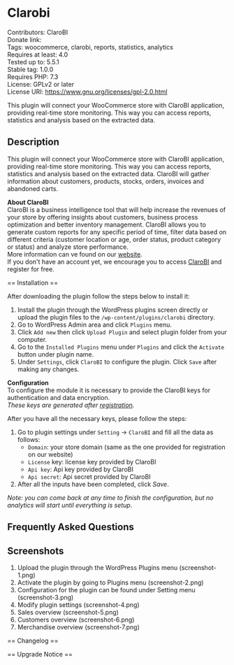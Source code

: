 # Clarobi  
Contributors: ClaroBI  
Donate link:  
Tags: woocommerce, clarobi, reports, statistics, analytics  
Requires at least: 4.0  
Tested up to: 5.5.1  
Stable tag: 1.0.0  
Requires PHP: 7.3  
License: GPLv2 or later  
License URI: https://www.gnu.org/licenses/gpl-2.0.html  

This plugin will connect your WooCommerce store with ClaroBI application, providing real-time store monitoring. This way you can access reports, statistics and analysis based on the extracted data.  

## Description  

This plugin will connect your WooCommerce store with ClaroBI application, providing real-time store monitoring. This way you can access reports, statistics and analysis based on the extracted data. ClaroBI will gather information about customers, products, stocks, orders, invoices and abandoned carts.  

**About ClaroBI**  
ClaroBI is a business intelligence tool that will help increase the revenues of your store by offering insights about customers,  business process optimization and better inventory management. ClaroBI allows you to generate custom reports for any specific period of time, filter data based on different criteria (customer location or age, order status, product category or status) and  analyze store performance.  
More information can ve found on our [website](https://clarobi.com/).  
If you don't have an account yet, we encourage you to access [ClaroBI](https://app.clarobi.com/register) and register for free.  

== Installation ==

After downloading the plugin follow the steps below to install it:
1. Install the plugin through the WordPress plugins screen directly or upload the plugin files to the `/wp-content/plugins/clarobi` directory.
2. Go to WordPress Admin area and click `Plugins` menu.
3. Click `Add new` then click `Upload Plugin` and select plugin folder from your computer.
4. Go to the `Installed Plugins` menu under `Plugins` and click the `Activate` button under plugin name.
5. Under `Settings`, click `ClaroBI` to configure the plugin. Click `Save` after making any changes.

**Configuration**  
To configure the module it is necessary to provide the ClaroBI keys for authentication and data encryption.  
*These keys are generated after [registration](https://app.clarobi.com/register).*  

After you have all the necessary keys, please follow the steps:  
1. Go to plugin settings under `Setting` -> `ClaroBI` and fill all the data as follows:  
    * `Domain`: your store domain (same as the one provided for registration on our website)  
    * `License` key: license key provided by ClaroBI  
    * `Api key`: Api key provided by ClaroBI  
    * `Api secret`: Api secret provided by ClaroBI  
2. After all the inputs have been completed, click *Save*.  

*Note: you can come back at any time to finish the configuration, but no analytics will start until everything is setup*.  

## Frequently Asked Questions  


## Screenshots  

1. Upload the plugin through the WordPress Plugins menu (screenshot-1.png)  
2. Activate the plugin by going to Plugins menu (screenshot-2.png)  
3. Configuration for the plugin can be found under Setting menu (screenshot-3.png)  
4. Modify plugin settings (screenshot-4.png)  
5. Sales overview (screenshot-5.png)  
6. Customers overview (screenshot-6.png)  
7. Merchandise overview (screenshot-7.png)  

== Changelog ==


== Upgrade Notice ==

